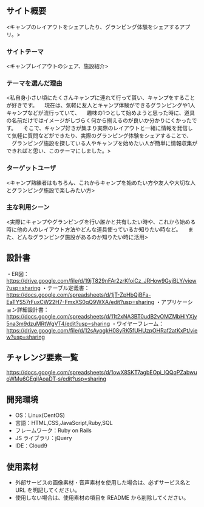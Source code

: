 # <Campage>

## サイト概要

<キャンプのレイアウトをシェアしたり、グランピング体験をシェアするアプリ。>

### サイトテーマ

<キャンプレイアウトのシェア、施設紹介>

### テーマを選んだ理由

<私自身小さい頃にたくさんキャンプに連れて行って貰い、キャンプをすることが好きです。
　現在は、気軽に友人とキャンプ体験ができるグランピングや1人キャンプなどが流行っていて、
　趣味の1つとして始めようと思った時に、道具の名前だけではイメージがしづらく何から揃えるのが良いか分かりにくかったです。
　そこで、キャンプ好きが集まり実際のレイアウトと一緒に情報を発信して気軽に質問などができたり、実際のグランピング体験をシェアすることで、
　グランピング施設を探している人やキャンプを始めたい人が簡単に情報収集ができればと思い、このテーマにしました。>

### ターゲットユーザ

<キャンプ熟練者はもちろん、これからキャンプを始めたい方や友人や大切な人とグランピング施設で楽しみたい方>

### 主な利用シーン

<実際にキャンプやグランピングを行い誰かと共有したい時や、これから始める時に他の人のレイアウト方法やどんな道具使っているか知りたい時など。
　また、どんなグランピング施設があるのか知りたい時に活用>

## 設計書

・ER図：https://drive.google.com/file/d/19jT829nFAr2zrKfoiCz_JRHow9GyjBLY/view?usp=sharing
・テーブル定義書：https://docs.google.com/spreadsheets/d/1jT-ZpHbQjBFa-EaTYS57rFuxCW22H7-FmxXS0qQ9WXA/edit?usp=sharing
・アプリケーション詳細設計書：https://docs.google.com/spreadsheets/d/11t2xNA3BT0udB2vOMZMbHlYXjy5na3m9dzuMRtWgVT4/edit?usp=sharing
・ワイヤーフレーム：https://drive.google.com/file/d/12sAyogkH08yRK5fUHUzpOHRaf2atKxPt/view?usp=sharing


## チャレンジ要素一覧

https://docs.google.com/spreadsheets/d/1owX8SKT7agbEOpi_lQQqPZabwuoWMu6GEgiIAoaDT-s/edit?usp=sharing

## 開発環境

- OS：Linux(CentOS)
- 言語：HTML,CSS,JavaScript,Ruby,SQL
- フレームワーク：Ruby on Rails
- JS ライブラリ：jQuery
- IDE：Cloud9

## 使用素材

- 外部サービスの画像素材・音声素材を使用した場合は、必ずサービス名と URL を明記してください。
- 使用しない場合は、使用素材の項目を README から削除してください。
